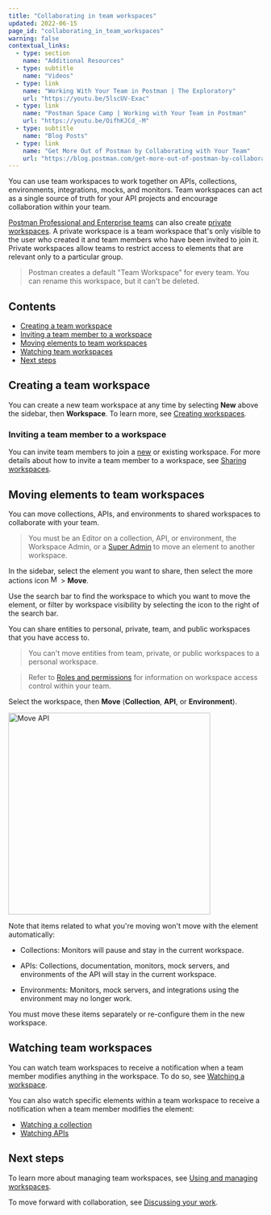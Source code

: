 ```yaml
---
title: "Collaborating in team workspaces"
updated: 2022-06-15
page_id: "collaborating_in_team_workspaces"
warning: false
contextual_links:
  - type: section
    name: "Additional Resources"
  - type: subtitle
    name: "Videos"
  - type: link
    name: "Working With Your Team in Postman | The Exploratory"
    url: "https://youtu.be/5lscUV-Exac"
  - type: link
    name: "Postman Space Camp | Working with Your Team in Postman"
    url: "https://youtu.be/OifhKJCd_-M"
  - type: subtitle
    name: "Blog Posts"
  - type: link
    name: "Get More Out of Postman by Collaborating with Your Team"
    url: "https://blog.postman.com/get-more-out-of-postman-by-collaborating-with-your-team/"
---
```


You can use team workspaces to work together on APIs, collections, environments, integrations, mocks, and monitors. Team workspaces can act as a single source of truth for your API projects and encourage collaboration within your team.

[Postman Professional and Enterprise teams](https://www.postman.com/pricing) can also create [private workspaces](/docs/collaborating-in-postman/using-workspaces/creating-workspaces/). A private workspace is a team workspace that's only visible to the user who created it and team members who have been invited to join it. Private workspaces allow teams to restrict access to elements that are relevant only to a particular group.

> Postman creates a default "Team Workspace" for every team. You can rename this workspace, but it can't be deleted.

## Contents

* [Creating a team workspace](#creating-a-team-workspace)
* [Inviting a team member to a workspace](#inviting-a-team-member-to-a-workspace)
* [Moving elements to team workspaces](#moving-elements-to-team-workspaces)
* [Watching team workspaces](#watching-team-workspaces)
* [Next steps](#next-steps)

## Creating a team workspace

You can create a new team workspace at any time by selecting **New** above the sidebar, then **Workspace**. To learn more, see [Creating workspaces](/docs/collaborating-in-postman/using-workspaces/creating-workspaces/).

### Inviting a team member to a workspace

You can invite team members to join a [new](/docs/collaborating-in-postman/using-workspaces/creating-workspaces/) or existing workspace. For more details about how to invite a team member to a workspace, see [Sharing workspaces](/docs/collaborating-in-postman/using-workspaces/managing-workspaces/#sharing-workspaces).

## Moving elements to team workspaces

You can move collections, APIs, and environments to shared workspaces to collaborate with your team.

> You must be an Editor on a collection, API, or environment, the Workspace Admin, or a [Super Admin](/docs/collaborating-in-postman/roles-and-permissions/#team-roles) to move an element to another workspace.

In the sidebar, select the element you want to share, then select the more actions icon <img alt="More actions icon" src="https://assets.postman.com/postman-docs/icon-more-actions-v9.jpg#icon" width="16px"> > **Move**.

Use the search bar to find the workspace to which you want to move the element, or filter by workspace visibility by selecting the icon to the right of the search bar.

You can share entities to personal, private, team, and public workspaces that you have access to.

> You can't move entities from team, private, or public workspaces to a personal workspace.

<!-- -->

> Refer to [Roles and permissions](/docs/collaborating-in-postman/roles-and-permissions/) for information on workspace access control within your team.

Select the workspace, then **Move** (**Collection**, **API**, or **Environment**).

<img alt="Move API" src="https://assets.postman.com/postman-docs/move-api-v9.1.jpg" width="400px"/>

Note that items related to what you're moving won't move with the element automatically:

* Collections: Monitors will pause and stay in the current workspace.

* APIs: Collections, documentation, monitors, mock servers, and environments of the API will stay in the current workspace.

* Environments: Monitors, mock servers, and integrations using the environment may no longer work.

You must move these items separately or re-configure them in the new workspace.

## Watching team workspaces

You can watch team workspaces to receive a notification when a team member modifies anything in the workspace. To do so, see [Watching a workspace](/docs/collaborating-in-postman/using-workspaces/managing-workspaces/#watching-a-workspace).

You can also watch specific elements within a team workspace to receive a notification when a team member modifies the element:

* [Watching a collection](/docs/sending-requests/intro-to-collections/#watching-a-collection)
* [Watching APIs](/docs/designing-and-developing-your-api/managing-apis/#watching-apis)

## Next steps

To learn more about managing team workspaces, see [Using and managing workspaces](/docs/collaborating-in-postman/using-workspaces/managing-workspaces/).

To move forward with collaboration, see [Discussing your work](/docs/collaborating-in-postman/working-with-your-team/discussing-your-work/).
